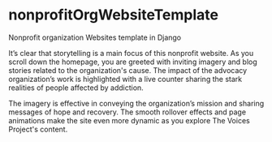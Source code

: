 # nonprofitOrgWebsiteTemplate
Nonprofit organization Websites template in Django 

It’s clear that storytelling is a main focus of this nonprofit website. As you scroll down the homepage, you are greeted with inviting imagery and blog stories related to the organization's cause. The impact of the advocacy organization’s work is highlighted with a live counter sharing the stark realities of people affected by addiction.

The imagery is effective in conveying the organization’s mission and sharing messages of hope and recovery. The smooth rollover effects and page animations make the site even more dynamic as you explore The Voices Project's content.

